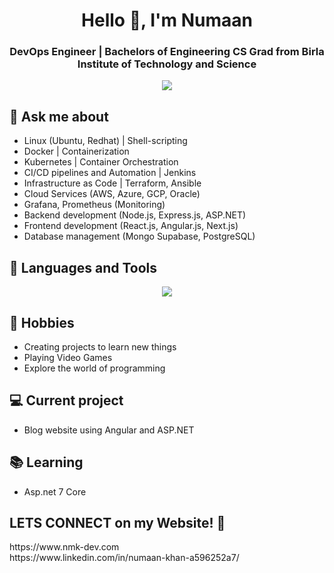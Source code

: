 <h1 align="center">Hello 👋, I'm Numaan</h1>
<h3 align="center">DevOps Engineer | Bachelors of Engineering CS Grad from Birla Institute of Technology and Science </h3>

<p align="center">
  <img src="https://user-images.githubusercontent.com/74038190/225813708-98b745f2-7d22-48cf-9150-083f1b00d6c9.gif">
</p>


## 💬 Ask me about
- Linux (Ubuntu, Redhat) | Shell-scripting
- Docker | Containerization
- Kubernetes | Container Orchestration
- CI/CD pipelines and Automation | Jenkins
- Infrastructure as Code | Terraform, Ansible
- Cloud Services (AWS, Azure, GCP, Oracle)
- Grafana, Prometheus (Monitoring)
- Backend development (Node.js, Express.js, ASP.NET)
- Frontend development (React.js, Angular.js, Next.js)
- Database management (Mongo Supabase, PostgreSQL)


## 🔧 Languages and Tools
<p align="center">
  <a href="https://skillicons.dev">
    <img src="https://skillicons.dev/icons?i=git,kubernetes,docker,terraform,typescript,nextjs,angular,azure,gcp,terraform,ansible,java,javascript,react,c,aws,jenkins,mysql,linux,grafana,prometheus,py,bootstrap,html,css,pug,mongodb,bash,nodejs,expressjs"/>
  </a>
</p>

## 📅 Hobbies
- Creating projects to learn new things
- Playing Video Games
- Explore the world of programming

## 💻 Current project
- Blog website using Angular and ASP.NET

## 📚 Learning

- Asp.net 7 Core

<h2>LETS CONNECT on my Website! 👋</h2>
  https://www.nmk-dev.com
   <br>
  https://www.linkedin.com/in/numaan-khan-a596252a7/

<!-- <div id = "some_issues">
  <p>It is a little list of problems you can face while implementing this kind of stuff</p>
  <ul id = "problem_list">
    <li>
      Github tend to cache anonymized URL, so you should visit this link if you have problem with image cache.
      https://docs.github.com/es/github/authenticating-to-github/about-anonymized-image-urls
    </li>
    <li>
      When you wrap your HTML in SVG/foreignObject maybe nothing show up. You can solve this issue visiting this link.
      https://stackoverflow.com/questions/13848039/svg-foreignobject-contents-do-not-display-unless-plain-text
    </li>
  </ul>
</div> -->

<!--
**iamnmk/iamnmk** is a ✨ _special_ ✨ repository because its `README.md` (this file) appears on your GitHub profile.

Here are some ideas to get you started:

- 🔭 I’m currently working on ...
- 🌱 I’m currently learning ...
- 👯 I’m looking to collaborate on ...
- 🤔 I’m looking for help with ...
- 💬 Ask me about ...
- 📫 How to reach me: ...
- 😄 Pronouns: ...
- ⚡ Fun fact: ...
-->
